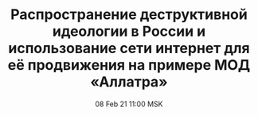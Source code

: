 ---
title: "Распространение деструктивной идеологии в России и использование сети интернет для её продвижения на примере МОД «Аллатра»"
date: "08 Feb 21 11:00 MSK"
draft: false
speakers: ["alena-namlieva"] 
--- 
